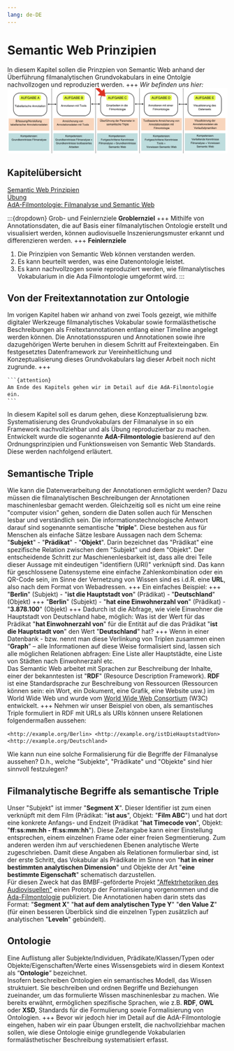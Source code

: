 ```yaml
---
lang: de-DE
---
```

# Semantic Web Prinzipien

In diesem Kapitel sollen die Prinzpien von Semantic Web anhand der Überführung filmanalytischen Grundvokabulars in eine Ontolgie nachvollzogen und reproduziert werden.
+++
*Wir befinden uns hier:*
![Aufgabe 3](../assets/Aufgabenstruktur-03.png)

## Kapitelübersicht

[Semantic Web Prinzipien](Aufgabe_C) <br>
[Übung](Aufgabe_C_UK-1) <br>
[AdA-Filmontologie: Filmanalyse und Semantic Web](Aufgabe_C_UK-2)


:::{dropdown} Grob- und Feinlernziele
**Groblernziel**
+++
Mithilfe von Annotationsdaten, die auf Basis einer filmanalytischen Ontologie erstellt und visualisiert werden, können audiovisuelle Inszenierungsmuster erkannt und differenzieren werden.
+++
**Feinlernziele**
1. Die Prinzipien von Semantic Web können verstanden werden.
2. Es kann beurteilt werden, was eine Datenontologie leistet.
3. Es kann nachvollzogen sowie reproduziert werden, wie filmanalytisches Vokabularium in die Ada Filmontologie umgeformt wird.
:::
## Von der Freitextannotation zur Ontologie

Im vorigen Kapitel haben wir anhand von zwei Tools gezeigt, wie mithilfe digitaler Werkzeuge filmanalytisches Vokabular sowie formalästhetische Beschreibungen als Freitextannotationen entlang einer Timeline angelegt werden können. Die Annotationsspuren und Annotationen sowie ihre dazugehörigen Werte beruhen in diesem Schritt auf Freitexteingaben. Ein festgesetztes Datenframework zur Vereinheitlichung und Konzeptualisierung dieses Grundvokabulars lag dieser Arbeit noch nicht zugrunde.
+++
````{margin}
```{attention}
Am Ende des Kapitels gehen wir im Detail auf die AdA-Filmontologie ein.
```
````
In diesem Kapitel soll es darum gehen, diese Konzeptualisierung bzw. Systematisierung des Grundvokabulars der Filmanalyse in so ein Framework nachvollziehbar und als Übung reproduzierbar zu machen. Entwickelt wurde die sogenannte **AdA-Filmontologie** basierend auf den Ordnungsprinzipien und Funktionsweisen von Semantic Web Standards. Diese werden nachfolgend erläutert.

## Semantische Triple

Wie kann die Datenverarbeitung der Annotationen ermöglicht werden? Dazu müssen die filmanalytischen Beschreibungen der Annotationen maschinenlesbar gemacht werden. Gleichzeitig soll es nicht um eine reine "computer vision" gehen, sondern die Daten sollen auch für Menschen lesbar und verständlich sein. Die informationstechnologische Antwort darauf sind sogenannte semantische "**triple**". Diese bestehen aus für Menschen als einfache Sätze lesbare Aussagen nach dem Schema: "**Subjekt**" - "**Prädikat**" - "**Objekt**". Darin bezeichnet das "Prädikat" eine spezifische Relation zwischen dem "Subjekt" und dem "Objekt". Der entscheidende Schritt zur Maschienenlesbarkeit ist, dass alle drei Teile dieser Aussage mit eindeutigen "identifiern (URI)" verknüpft sind. Das kann für geschlossene Datensysteme eine einfache Zahlenkombination oder ein QR-Code sein, im Sinne der Vernetzung von Wissen sind es i.d.R. eine **URL**, also nach dem Format von Webadressen.
+++
Ein einfaches Beispiel:
+++
"**Berlin**" (Subjekt) - "**ist die Hauptstadt von**" (Prädikat) - "**Deutschland**" (Objekt)
+++
"**Berlin**" (Subjekt) - "**hat eine Einwohnerzahl von**" (Prädikat) - "**3.878.100**" (Objekt)
+++
Dadurch ist die Abfrage, wie viele Einwohner die Hauptstadt von Deutschland habe, möglich: Was ist der Wert für das Prädikat "**hat Einwohnerzahl von**" für die Entität auf die das Prädikat "**ist die Hauptstadt von**" den Wert "**Deutschland**" hat?
+++
Wenn in einer Datenbank - bzw. nennt man diese Verlinkung von Triplen zusammen einen “**Graph**” – alle Informationen auf diese Weise formalisiert sind, lassen sich alle möglichen Relationen abfragen: Eine Liste aller Hauptstädte, eine Liste von Städten nach Einwohnerzahl etc. <br>
Das Semantic Web arbeitet mit Sprachen zur Beschreibung der Inhalte, einer der bekanntesten ist "**RDF**" (Resource Description Framework). **RDF** ist eine Standardsprache zur Beschreibung von Ressourcen (Ressourcen können sein: ein Wort, ein Dokument, eine Grafik, eine Website usw.) im World Wide Web und wurde vom [World Wide Web Consortium](https://www.w3.org/) (W3C) entwickelt.
+++
Nehmen wir unser Beispiel von oben, als semantisches Triple formuliert in RDF mit URLs als URIs können unsere Relationen folgendermaßen aussehen:

```none
<http://example.org/Berlin> <http://example.org/istDieHauptstadtVon> <http://example.org/Deutschland>
```
Wie kann nun eine solche Formalisierung für die Begriffe der Filmanalyse aussehen? D.h., welche "Subjekte", "Prädikate" und "Objekte" sind hier sinnvoll festzulegen?

## Filmanalytische Begriffe als semantische Triple

Unser "Subjekt" ist immer "**Segment X**". Dieser Identifier ist zum einen verknüpft mit dem Film (Prädikat: "**ist aus**", Objekt: "**Film ABC**") und hat dort eine konkrete Anfangs- und Endzeit (Prädikat "**hat Timecode von**", Objekt: "**ff:ss:mm:hh - ff:ss:mm:hh**"). Diese Zeitangabe kann einer Einstellung entsprechen, einem einzelnen Frame oder einer freien Segmentierung. Zum anderen werden ihm auf verschiedenen Ebenen analytische Werte zugeschrieben. Damit diese Angaben als Relationen formulierbar sind, ist der erste Schritt, das Vokabular als Prädikate im Sinne von "**hat in einer bestimmten analytischen Dimension**" und Objekte der Art "**eine bestimmte Eigenschaft**" schematisch darzustellen.  
Für diesen Zweck hat das BMBF-geförderte Projekt ["Affektrhetoriken des Audiovisuellen"](https://www.ada.cinepoetics.fu-berlin.de/) einen Prototyp der Formalisierung vorgenommen und die [Ada-Filmontologie](https://www.ada.cinepoetics.fu-berlin.de/ada-toolkit/index.html) publiziert. Die Annotationen haben darin stets das Format: "**Segment X**" "**hat auf dem analytischen Type Y**" "**den Value Z**" (für einen besseren Überblick sind die einzelnen Typen zusätzlich auf analytischen "**Leveln**" gebündelt).

## Ontologie 

Eine Auflistung aller Subjekte/Individuen, Prädikate/Klassen/Typen oder Objekte/Eigenschaften/Werte eines Wissensgebiets wird in diesem Kontext als “**Ontologie**” bezeichnet. <br>
Insofern beschreiben Ontologien ein semantisches Modell, das Wissen struktuiert. Sie beschreiben und ordnen Begriffe und Beziehungen zueinander, um das formulierte Wissen maschinenlesbar zu machen. Wie bereits erwähnt, ermöglichen spezifische Sprachen, wie z.B. **RDF**, **OWL** oder **XSD**, Standards für die Formulierung sowie Formalisierung von Ontologien.
+++
Bevor wir jedoch hier im Detail auf die AdA-Filmontologie eingehen, haben wir ein paar Übungen erstellt, die nachvollziehbar machen sollen, wie diese Ontologie einige grundlegende Vokabularien formalästhetischer Beschreibung systematisiert erfasst.
